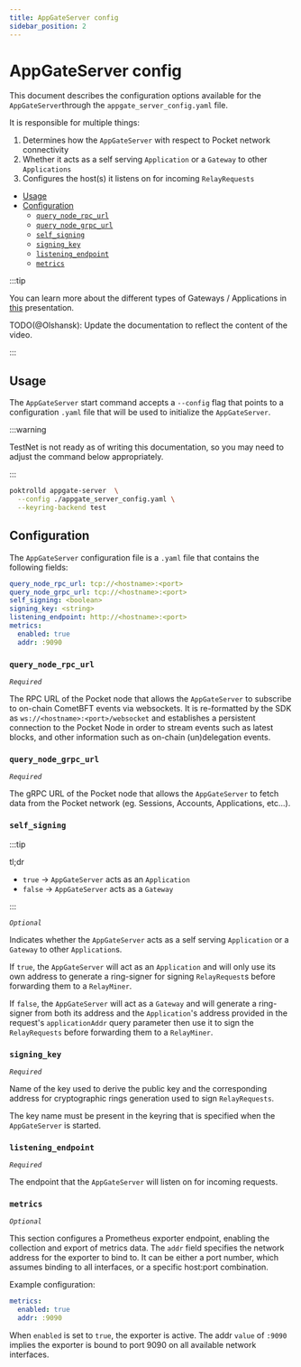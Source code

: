 ```yaml
---
title: AppGateServer config
sidebar_position: 2
---
```


# AppGateServer config <!-- omit in toc -->

This document describes the configuration options available for the
`AppGateServer`through the `appgate_server_config.yaml` file.

It is responsible for multiple things:

1. Determines how the `AppGateServer` with respect to Pocket network connectivity
2. Whether it acts as a self serving `Application` or a `Gateway` to other `Applications`
3. Configures the host(s) it listens on for incoming `RelayRequests`

- [Usage](#usage)
- [Configuration](#configuration)
  - [`query_node_rpc_url`](#query_node_rpc_url)
  - [`query_node_grpc_url`](#query_node_grpc_url)
  - [`self_signing`](#self_signing)
  - [`signing_key`](#signing_key)
  - [`listening_endpoint`](#listening_endpoint)
  - [`metrics`](#metrics)

:::tip

You can learn more about the different types of Gateways / Applications in
[this](https://youtu.be/jVW-3lRzVT0?si=a23rh3UGoekk8rA8&t=920) presentation.

TODO(@Olshansk): Update the documentation to reflect the content of the video.

:::

## Usage

The `AppGateServer` start command accepts a `--config` flag that points to a
configuration `.yaml` file that will be used to initialize the `AppGateServer`.

:::warning

TestNet is not ready as of writing this documentation, so you may
need to adjust the command below appropriately.

:::

```bash
poktrolld appgate-server  \
  --config ./appgate_server_config.yaml \
  --keyring-backend test
```

## Configuration

The `AppGateServer` configuration file is a `.yaml` file that contains the
following fields:

```yaml
query_node_rpc_url: tcp://<hostname>:<port>
query_node_grpc_url: tcp://<hostname>:<port>
self_signing: <boolean>
signing_key: <string>
listening_endpoint: http://<hostname>:<port>
metrics:
  enabled: true
  addr: :9090
```

### `query_node_rpc_url`

_`Required`_

The RPC URL of the Pocket node that allows the `AppGateServer` to subscribe to
on-chain CometBFT events via websockets. It is re-formatted by the SDK as
`ws://<hostname>:<port>/websocket` and establishes a persistent connection to
the Pocket Node in order to stream events such as latest blocks, and other
information such as on-chain (un)delegation events.

### `query_node_grpc_url`

_`Required`_

The gRPC URL of the Pocket node that allows the `AppGateServer` to fetch data
from the Pocket network (eg. Sessions, Accounts, Applications, etc...).

### `self_signing`

:::tip

tl;dr

- `true` -> `AppGateServer` acts as an `Application`
- `false` -> `AppGateServer` acts as a `Gateway`

:::

_`Optional`_

Indicates whether the `AppGateServer` acts as a self serving `Application` or a
`Gateway` to other `Application`s.

If `true`, the `AppGateServer` will act as an `Application` and will only use
its own address to generate a ring-signer for signing `RelayRequest`s before
forwarding them to a `RelayMiner`.

If `false`, the `AppGateServer` will act as a `Gateway` and will generate a
ring-signer from both its address and the `Application`'s address provided in
the request's `applicationAddr` query parameter then use it to sign the `RelayRequests`
before forwarding them to a `RelayMiner`.

### `signing_key`

_`Required`_

Name of the key used to derive the public key and the corresponding address
for cryptographic rings generation used to sign `RelayRequests`.

The key name must be present in the keyring that is specified when the
`AppGateServer` is started.

### `listening_endpoint`

_`Required`_

The endpoint that the `AppGateServer` will listen on for incoming requests.

### `metrics`

_`Optional`_

This section configures a Prometheus exporter endpoint, enabling the collection
and export of metrics data. The `addr` field specifies the network address for
the exporter to bind to. It can be either a port number, which assumes binding
to all interfaces, or a specific host:port combination.

Example configuration:

```yaml
metrics:
  enabled: true
  addr: :9090
```

When `enabled` is set to `true`, the exporter is active. The addr `value` of
`:9090` implies the exporter is bound to port 9090 on all available network
interfaces.
